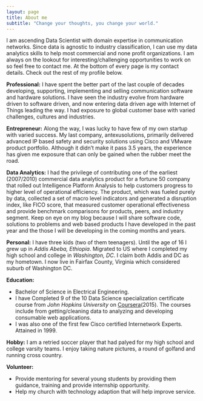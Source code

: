 ```yaml
---
layout: page
title: About me
subtitle: "Change your thoughts, you change your world."
---
```

I am ascending <stron>Data Scientist<stron> with domain expertise in communication networks. Since data is agnostic to industry classification, I can use my data analytics skills to help most commercial and none profit organizations. I am always on the lookout for interesting/challenging opportunities to work on so feel free to contact me. At the bottom of every page is my contact details. Check out the rest of my profile below.

<div id="aboutme-section">
<p class="about-text">
<span class="fa fa-globe about-icon"></span>
<strong> Professional:</strong> 
I have spent the better part of the last couple of decades developing, supporting, implementing and selling communication software and hardware solutions. I have seen the industry evolve from hardware driven to software driven, and now entering data driven age with Internet of Things leading the way.  I had exposure to global customer base with varied challenges, cultures and industries. 
</p>

<p class="about-text">
<span class="fa fa-ship about-icon"></span>
<strong> Entrepreneur:</strong> 
Along the way, I was lucky to have few of my own startup with varied success. My last company, antexusolutions, primarily delivered advanced IP based safety and security solutions using Cisco and VMware product portfolio.  Although it didn’t make it pass 3.5 years, the experience has given me exposure that can only be gained when the rubber meet the road.
</p>

<p class="about-text">
<span class="fa fa-flask about-icon"></span>
<strong> Data Analytics:</strong> 
I had  the privilege of contributing one of the earliest (2007/2010) commercial data analytics product for a fortune 50 company that rolled out Intelligence Platform Analysis to help  customers progress to higher level of operational efficiency.    The product, which was fueled purely by data,  collected a set of macro level indicators and generated a disruption index, like FICO score, that measured customer operational effectiveness and provide benchmark comparisons for products, peers, and industry segment.  Keep on eye on my blog because I will share software code, solutions to problems and web based products I have developed in the past year and the those I will be developing in the coming months and years.
</p>

<p class="about-text">
<span class="fa fa-male about-icon"></span>
<strong> Personal:</strong> 
I have three kids (two of them teenagers).  Until the age of 16 I grew up in <i>Addis Abeba, Ethiopia</i>. Migrated to US where I completed my high school and college in <i>Washington, DC</i>. I claim both Addis and DC as my hometown. I now live in Fairfax County, Virginia which considered suburb of Washington DC. 
</p>

<p class="about-text">
<span class="fa fa-graduation-cap about-icon"></span>
<strong> Education:</strong> 
  <ul style="list-style-type:disc">
   <li> Bachelor of Science in Electrical Engineering.</li> 
   <li>I have Completed 9 of the 10 Data Science specialization certificate course from <i>John Hopkins University</i> on <a href="https://www.coursera.org/specializations/jhu-data-science" target="_blank">Coursera</a>(2015).  The courses include from getting/cleaning data to analyzing and developing consumable web applications.</li>
    <li>I was also one of the first few  Cisco certified Internetwork Experts.  Attained in 1999.</li>
 </ul>
</p>

<p class="about-text">
<span class="fa fa-futbol-o about-icon"></span>
<strong>Hobby:</strong> 
I am a retried soccer player that had palyed for my high school and college varsity teams.  I enjoy taking nature pictures, a round of golfand and running cross country. 
</p>

<p class="about-text">
<span class="fa fa-anchor about-icon"></span>
<strong>Volunteer:</strong> 
 <ul style="list-style-type:disc">
    <li>Provide mentoring for several young students by providing them guidance,  training and provide internship opportunity.</li>
     <li>Help my church with technology adaption that will help improve service.</li>
   </ul> 
</p>

</div>
